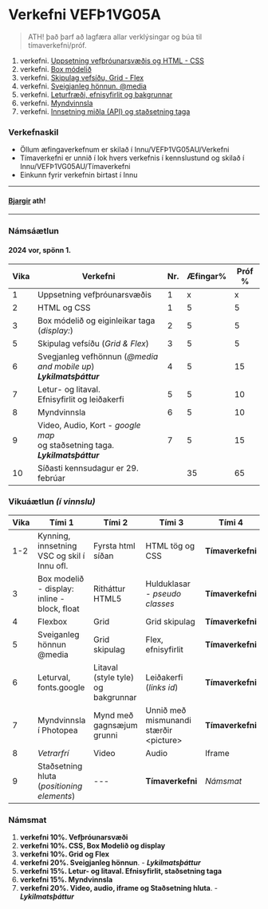 # Verkefni VEFÞ1VG05A

> ATH! það þarf að lagfæra allar verklýsingar og búa til tímaverkefni/próf.

1. verkefni. [Uppsetning vefþróunarsvæðis og HTML - CSS](Verkefni-1/)
1. verkefni. [Box módelið](Verkefni-2/) 
1. verkefni. [Skipulag vefsíðu, Grid - Flex](Verkefni-3/) 
1. verkefni. [Sveigjanleg hönnun. @media](Verkefni-4/) 
1. verkefni. [Leturfræði, efnisyfirlit og bakgrunnar](Verkefni-5/README.md) 
1. verkefni. [Myndvinnsla](Verkefni-6/)
1. verkefni. [Innsetning miðla (API) og staðsetning taga](Verkefni-7/README.md) 


### Verkefnaskil 
 
-  Öllum æfingaverkefnum er skilað í Innu/VEFÞ1VG05AU/Verkefni 
-  Tímaverkefni er unnið í lok hvers verkefnis í kennslustund og skilað í Innu/VEFÞ1VG05AU/Tímaverkefni
-  Einkunn fyrir verkefnin birtast í Innu

---

#### [Bjargir](https://github.com/vefgrunnur/24V-verkefni/wiki) ath!

---

### Námsáætlun

#### 2024 vor, spönn 1. 

| Vika  | Verkefni  | Nr. | Æfingar% | Próf % |
|---|---|---|---|---|
| 1  | Uppsetning vefþróunarsvæðis  | 1  | x | x |
| 2  | HTML og CSS | 1  | 5 | 5 |
| 3  | Box módelið og eiginleikar taga (_display:_) | 2 | 5 | 5 |
| 5  | Skipulag vefsíðu (_Grid & Flex_) | 3  | 5 | 5 |
| 6  | Svegjanleg vefhönnun (_@media and mobile up_)<br> _**Lykilmatsþáttur**_ | 4  | 5 | 15 |
| 7  | Letur- og litaval.<br> Efnisyfirlit og leiðakerfi | 5  | 5 | 10 | 
| 8  | Myndvinnsla | 6 | 5 | 10 |
| 9  | Video, Audio, Kort - _google map_ <br>og staðsetning taga. _**Lykilmatsþáttur**_ | 7 | 5 | 15 |
| 10  | Síðasti kennsudagur er 29. febrúar |  | 35 | 65 |



### Vikuáætlun _(í vinnslu)_

| Vika | Tími 1  | Tími 2 | Tími 3 | Tími 4 | 
| --- | --- | --- | --- | --- | 
| 1-2 |  Kynning, innsetning VSC og skil í Innu ofl. | Fyrsta html síðan | HTML tög og CSS | **Tímaverkefni** | 
| 3 | Box modelið - display: inline - block, float | Ritháttur HTML5 | Hulduklasar - _pseudo classes_ | **Tímaverkefni** | 
| 4 | Flexbox | Grid | Grid skipulag | **Tímaverkefni** |   
| 5 | Sveiganleg hönnun  @media | Grid skipulag | Flex,  efnisyfirlit | **Tímaverkefni** | 
| 6 | Leturval, fonts.google  | Litaval (style tyle) og bakgrunnar | Leiðakerfi (_links id_) | **Tímaverkefni** | 
| 7 | Myndvinnsla í Photopea | Mynd með gagnsæjum grunni | Unnið með mismunandi stærðir &lt;picture> | **Tímaverkefni** |       
| 8 | _Vetrarfrí_ | Video | Audio | Iframe |  
| 9 | Staðsetning hluta (_positioning elements_) | --- | **Tímaverkefni**  | _Námsmat_ |

### Námsmat

1. **verkefni 10%.  Vefþróunarsvæði**
1. **verkefni 10%. CSS, Box Modelið og display** 
1. **verkefni 10%. Grid og Flex**
1. **verkefni 20%. Sveigjanleg hönnun**. - _**Lykilmatsþáttur**_
1. **verkefni 15%. Letur- og litaval. Efnisyfirlit, staðsetning taga** 
1. **verkefni 15%. Myndvinnsla**
1. **verkefni 20%. Video, audio, iframe og Staðsetning hluta**. -  _**Lykilmatsþáttur**_
